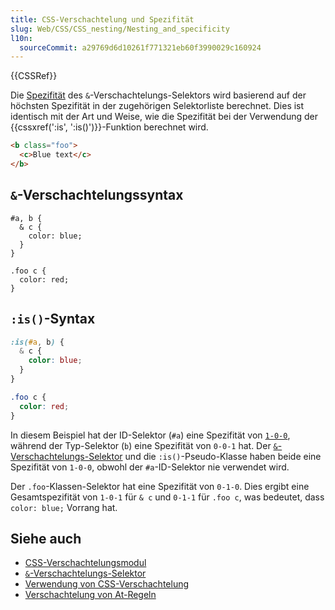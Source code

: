 ```yaml
---
title: CSS-Verschachtelung und Spezifität
slug: Web/CSS/CSS_nesting/Nesting_and_specificity
l10n:
  sourceCommit: a29769d6d10261f771321eb60f3990029c160924
---
```


{{CSSRef}}

Die [Spezifität](/de/docs/Web/CSS/CSS_cascade/Specificity) des `&`-Verschachtelungs-Selektors wird basierend auf der höchsten Spezifität in der zugehörigen Selektorliste berechnet. Dies ist identisch mit der Art und Weise, wie die Spezifität bei der Verwendung der {{cssxref(':is', ':is()')}}-Funktion berechnet wird.

```html
<b class="foo">
  <c>Blue text</c>
</b>
```

## `&`-Verschachtelungssyntax

```css-nolint
#a, b {
  & c {
    color: blue;
  }
}

.foo c {
  color: red;
}
```

## `:is()`-Syntax

```css
:is(#a, b) {
  & c {
    color: blue;
  }
}

.foo c {
  color: red;
}
```

In diesem Beispiel hat der ID-Selektor (`#a`) eine Spezifität von [`1-0-0`](/de/docs/Web/CSS/CSS_cascade/Specificity#selector_weight_categories), während der Typ-Selektor (`b`) eine Spezifität von `0-0-1` hat. Der [`&`-Verschachtelungs-Selektor](/de/docs/Web/CSS/Nesting_selector) und die `:is()`-Pseudo-Klasse haben beide eine Spezifität von `1-0-0`, obwohl der `#a`-ID-Selektor nie verwendet wird.

Der `.foo`-Klassen-Selektor hat eine Spezifität von `0-1-0`. Dies ergibt eine Gesamtspezifität von `1-0-1` für `& c` und `0-1-1` für `.foo c`, was bedeutet, dass `color: blue;` Vorrang hat.

## Siehe auch

- [CSS-Verschachtelungsmodul](/de/docs/Web/CSS/CSS_nesting)  
- [`&`-Verschachtelungs-Selektor](/de/docs/Web/CSS/Nesting_selector)
- [Verwendung von CSS-Verschachtelung](/de/docs/Web/CSS/CSS_nesting/Using_CSS_nesting)
- [Verschachtelung von At-Regeln](/de/docs/Web/CSS/CSS_nesting/Nesting_at-rules)
